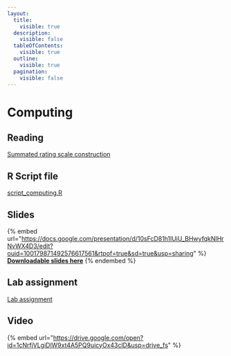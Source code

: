 ```yaml
---
layout:
  title:
    visible: true
  description:
    visible: false
  tableOfContents:
    visible: true
  outline:
    visible: true
  pagination:
    visible: false
---
```


# Computing

## Reading

[Summated rating scale construction](https://drive.google.com/file/d/1-Gjbex4YsZaDJSYEnIe03Ec1awRFd3Al/view?usp=sharing)

## R Script file

[script\_computing.R](https://drive.google.com/open?id=1VYeQ6ts2fjYeTrN\_fMxW-6yGDn5c2wt1\&usp=drive\_fs)

## Slides

{% embed url="https://docs.google.com/presentation/d/10sFcD81h1lUiU_BHwyfqkNIHrNvWX4D3/edit?ouid=100179871492576617561&rtpof=true&sd=true&usp=sharing" %}
[**Downloadable slides here**](https://docs.google.com/presentation/d/10sFcD81h1lUiU\_BHwyfqkNIHrNvWX4D3/edit?usp=sharing\&ouid=100179871492576617561\&rtpof=true\&sd=true)
{% endembed %}

## Lab assignment

[Lab assignment](https://docs.google.com/document/d/1azrVv-p9p2VYRh7hn53w2cLlBfTrycpn?rtpof=true\&usp=drive\_fs)

## Video

{% embed url="https://drive.google.com/open?id=1cNrfjVLgiDlW9xt4A5PQ9uicyOx43clD&usp=drive_fs" %}
